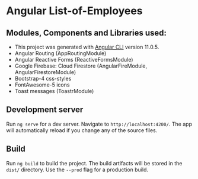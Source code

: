 # Angular List-of-Employees

## Modules, Components and Libraries used:
+ This project was generated with [Angular CLI](https://github.com/angular/angular-cli) version 11.0.5.
+ Angular Routing (AppRoutingModule)
+ Angular Reactive Forms (ReactiveFormsModule)
+ Google Firebase: Cloud Firestore (AngularFireModule, AngularFirestoreModule)
+ Bootstrap-4 css-styles
+ FontAwesome-5 icons
+ Toast messages (ToastrModule)

## Development server

Run `ng serve` for a dev server. Navigate to `http://localhost:4200/`. The app will automatically reload if you change any of the source files.

## Build

Run `ng build` to build the project. The build artifacts will be stored in the `dist/` directory. Use the `--prod` flag for a production build.
